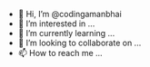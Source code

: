 - 👋 Hi, I’m @codingamanbhai
- 👀 I’m interested in ...
- 🌱 I’m currently learning ...
- 💞️ I’m looking to collaborate on ...
- 📫 How to reach me ...

<!---
codingamanbhai/codingamanbhai is a ✨ special ✨ repository because its `README.md` (this file) appears on your GitHub profile.
You can click the Preview link to take a look at your changes.
--->

